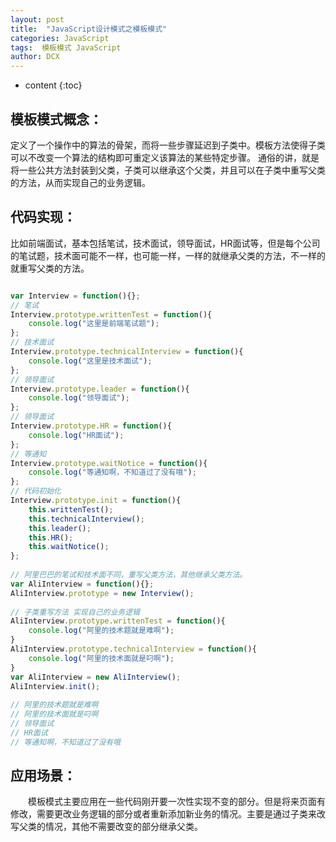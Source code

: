 ```yaml
---
layout: post
title:  "JavaScript设计模式之模板模式"
categories: JavaScript
tags:  模板模式 JavaScript
author: DCX
---
```


* content
{:toc}

## 模板模式概念：

 定义了一个操作中的算法的骨架，而将一些步骤延迟到子类中。模板方法使得子类可以不改变一个算法的结构即可重定义该算法的某些特定步骤。
 通俗的讲，就是将一些公共方法封装到父类，子类可以继承这个父类，并且可以在子类中重写父类的方法，从而实现自己的业务逻辑。







## 代码实现：

比如前端面试，基本包括笔试，技术面试，领导面试，HR面试等，但是每个公司的笔试题，技术面可能不一样，也可能一样，一样的就继承父类的方法，不一样的就重写父类的方法。
```js

var Interview = function(){};  
// 笔试  
Interview.prototype.writtenTest = function(){  
    console.log("这里是前端笔试题");  
};  
// 技术面试  
Interview.prototype.technicalInterview = function(){  
    console.log("这里是技术面试");  
};   
// 领导面试  
Interview.prototype.leader = function(){  
    console.log("领导面试");  
};  
// 领导面试  
Interview.prototype.HR = function(){  
    console.log("HR面试");  
};  
// 等通知  
Interview.prototype.waitNotice = function(){  
    console.log("等通知啊，不知道过了没有哦");  
};  
// 代码初始化  
Interview.prototype.init = function(){  
    this.writtenTest();  
    this.technicalInterview();  
    this.leader();  
    this.HR();  
    this.waitNotice();  
};  
  
// 阿里巴巴的笔试和技术面不同，重写父类方法，其他继承父类方法。  
var AliInterview = function(){};  
AliInterview.prototype = new Interview();  
  
// 子类重写方法 实现自己的业务逻辑  
AliInterview.prototype.writtenTest = function(){  
    console.log("阿里的技术题就是难啊");  
}  
AliInterview.prototype.technicalInterview = function(){  
    console.log("阿里的技术面就是叼啊");  
}  
var AliInterview = new AliInterview();  
AliInterview.init();  
  
// 阿里的技术题就是难啊  
// 阿里的技术面就是叼啊  
// 领导面试  
// HR面试  
// 等通知啊，不知道过了没有哦  

```
## 应用场景：

　　模板模式主要应用在一些代码刚开要一次性实现不变的部分。但是将来页面有修改，需要更改业务逻辑的部分或者重新添加新业务的情况。主要是通过子类来改写父类的情况，其他不需要改变的部分继承父类。




